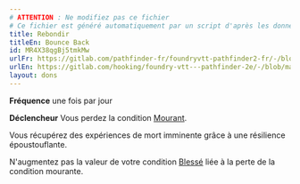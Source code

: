 ```yaml
---
# ATTENTION : Ne modifiez pas ce fichier
# Ce fichier est généré automatiquement par un script d'après les données du module Foundry VTT officiel et de sa traduction
title: Rebondir
titleEn: Bounce Back
id: MR4X38qgBj5tmkMw
urlFr: https://gitlab.com/pathfinder-fr/foundryvtt-pathfinder2-fr/-/blob/master/data/feats/MR4X38qgBj5tmkMw.htm
urlEn: https://gitlab.com/hooking/foundry-vtt---pathfinder-2e/-/blob/master/packs/data/feats.db/bounce-back.json
layout: dons
---
```

**Fréquence** une fois par jour

**Déclencheur** Vous perdez la condition [Mourant](../conditions/mourant.md).

Vous récupérez des expériences de mort imminente grâce à une résilience époustouflante.

N'augmentez pas la valeur de votre condition [Blessé](../conditions/blessé.md) liée à la perte de la condition mourante.

